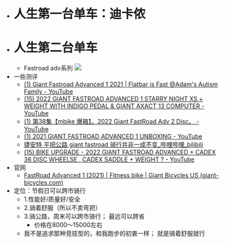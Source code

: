 - # 人生第一台单车：迪卡侬 
- # 人生第二台单车
	- Fastroad adv系列
		![](https://www.giantcyclingworld.com/backend/?p_action_name=get-file&id=20514627)
- 一些测评
	- [(1) Giant Fastroad Advanced 1 2021 | Flatbar is Fast @Adam's Autism Family - YouTube](https://www.youtube.com/watch?v=mu9JD2uqQGg)
	- [(15) 2022 GIANT FASTROAD ADVANCED 1 STARRY NIGHT XS + WEIGHT WITH INDIGO PEDAL & GIANT AXACT 13 COMPUTER - YouTube](https://www.youtube.com/watch?v=HXqXP0YkBBo)
	- [(1) 第38集【mbike 爆箱】。2022 Giant FastRoad Adv 2 Disc。 - YouTube](https://www.youtube.com/watch?v=uOChWmcvVkQ)
	- [(1) 2021 GIANT FASTROAD ADVANCED 1 UNBOXING - YouTube](https://www.youtube.com/watch?v=t90kBM0EO8w)
	- [捷安特 平把公路 giant fastroad 骑行并非一成不变_哔哩哔哩_bilibili](https://www.bilibili.com/video/BV15K4y1X7YF?spm_id_from=333.337.search-card.all.click&vd_source=025a435f75f64171dd9cd96896be80a4)
	- [(15) BIKE UPGRADE - 2022 GIANT FASTROAD ADVANCED + CADEX 36 DISC WHEELSE , CADEX SADDLE + WEIGHT ? - YouTube](https://www.youtube.com/watch?v=dGBa6hzJGWQ)
- 官网
	- [FastRoad Advanced 1 (2021) | Fitness bike | Giant Bicycles US (giant-bicycles.com)](https://www.giant-bicycles.com/us/fastroad-advanced-1-2021)
- 定位：节假日可以跨市骑行
	- 1.性能好/质量好/安全
	- 2.骑着舒服（所以不卖弯把）
	- 3.骑公路，周末可以跨市骑行； 最远可以跨省
		- 价格在8000～15000左右
	- 我不是追求那种竞技型的，和我跑步的初衷一样； 就是骑着舒服就行